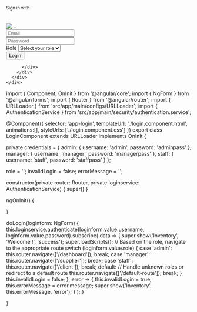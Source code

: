 
  <div class="container mt--8 pb-5">
    <div class="row justify-content-center">
      <div class="col-lg-5 col-md-7">
        <div class="card bg-secondary border-0 mb-0">
          <div class="card-header bg-transparent pb-5">
            <div class="text-muted text-center mt-2 mb-3">
              <small>Sign in with</small>
            </div>
            <br /><br />
            <div class="btn-wrapper text-center">
              <img
                src="assets/img/logo.png"
                style="max-height: 80px"
                class="navbar-brand-img"
                alt="..."
              />
            </div>
          </div>
          <div class="card-body px-lg-5 py-lg-5">
            <form #loginForm="ngForm" (ngSubmit)="doLogin(loginForm)">
              <!-- Removed the ngModel and value bindings for username and password -->
              <div class="form-group mb-3">
                <div class="input-group input-group-merge input-group-alternative">
                  <div class="input-group-prepend">
                    <span class="input-group-text"><i class="ni ni-email-83"></i></span>
                  </div>
                  <input
                    name="username"
                    class="form-control"
                    placeholder="Email"
                    type="text"
                    required
                  />
                </div>
              </div>
              <div class="form-group">
                <div class="input-group input-group-merge input-group-alternative">
                  <div class="input-group-prepend">
                    <span class="input-group-text"><i class="ni ni-lock-circle-open"></i></span>
                  </div>
                  <input
                    name="password"
                    class="form-control"
                    placeholder="Password"
                    type="password"
                    required
                  />
                </div>
                <label for="role">Role</label>
                <select class="form-control" name="role" ngModel required>
                  <option value="" disabled selected>Select your role</option>
                  <option value="admin">Admin</option>
                  <option value="manager">Manager</option>
                  <option value="staff">Staff</option>
                </select>
              </div>
              <div class="text-center">
                <button type="submit" class="btn btn-primary my-4">Login</button>
              </div>
            </form>
            
          </div>
        </div>
      </div>
    </div>
  </div>



  import { Component, OnInit } from '@angular/core';
import { NgForm } from '@angular/forms';
import { Router } from '@angular/router';
import { URLLoader } from 'src/app/main/configs/URLLoader';
import { AuthenticationService } from 'src/app/main/security/authentication.service';

@Component({
  selector: 'app-login',
  templateUrl: './login.component.html',
  animations:[],
  styleUrls: ['./login.component.css']
})
export class LoginComponent extends URLLoader  implements OnInit {

  private credentials = {
    admin: { username: 'admin', password: 'adminpass' },
    manager: { username: 'manager', password: 'managerpass' },
    staff: { username: 'staff', password: 'staffpass' }
  };

  role = '';
  invalidLogin = false;
  errorMessage = '';


  constructor(private router: Router,
    private loginservice: AuthenticationService) {
      super()
     }
  
  ngOnInit() {
    
  }

  doLogin(loginform: NgForm) {
    this.loginservice.authenticate(loginform.value.username, loginform.value.password).subscribe(
      data => {
        super.show('Inventory', 'Welcome !', 'success');
        super.loadScripts();
        // Based on the role, navigate to the appropriate route
        switch (loginform.value.role) {
          case 'admin':
            this.router.navigate(['/dashboard']);
            break;
          case 'manager':
            this.router.navigate(['/supplier']);
            break;
          case 'staff':
            this.router.navigate(['/client']);
            break;
          default:
            // Handle unknown roles or redirect to a default route
            this.router.navigate(['/default-route']);
            break;
        }
        this.invalidLogin = false;
      },
      error => {
        this.invalidLogin = true;
        this.errorMessage = error.message;
        super.show('Inventory', this.errorMessage, 'error');
      }
    );
  }

}
